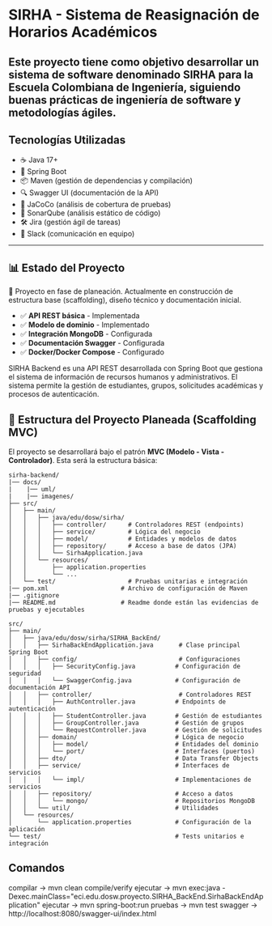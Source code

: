 # SIRHA - Sistema de Reasignación de Horarios Académicos

Este proyecto tiene como objetivo desarrollar un sistema de software denominado **SIRHA** para la Escuela Colombiana de Ingeniería, siguiendo buenas prácticas de ingeniería de software y metodologías ágiles.
---

## Tecnologías Utilizadas

- ☕ Java 17+
- 🌱 Spring Boot
- 📦 Maven (gestión de dependencias y compilación)
- 🔍 Swagger UI (documentación de la API)
- 🧪 JaCoCo (análisis de cobertura de pruebas)
- 🧠 SonarQube (análisis estático de código)
- 🛠️ Jira (gestión ágil de tareas)
- 💬 Slack (comunicación en equipo)

---

## 📊 Estado del Proyecto

🔧 Proyecto en fase de planeación. Actualmente en construcción de estructura base (scaffolding), diseño técnico y documentación inicial.

- ✅ **API REST básica** - Implementada
- ✅ **Modelo de dominio** - Implementado
- ✅ **Integración MongoDB** - Configurada
- ✅ **Documentación Swagger** - Configurada
- ✅ **Docker/Docker Compose** - Configurado


SIRHA Backend es una API REST desarrollada con Spring Boot que gestiona el sistema de información de recursos humanos y administrativos. El sistema permite la gestión de estudiantes, grupos, solicitudes académicas y procesos de autenticación.

## 📁 Estructura del Proyecto Planeada (Scaffolding MVC)

El proyecto se desarrollará bajo el patrón **MVC (Modelo - Vista - Controlador)**. Esta será la estructura básica:

```plaintext
sirha-backend/
|── docs/
|    |── uml/
|    |── imagenes/
├── src/
│   ├── main/
│   │   ├── java/edu/dosw/sirha/
│   │   │   ├── controller/      # Controladores REST (endpoints)
│   │   │   ├── service/         # Lógica del negocio
│   │   │   ├── model/           # Entidades y modelos de datos
│   │   │   ├── repository/      # Acceso a base de datos (JPA)
│   │   │   └── SirhaApplication.java
│   │   └── resources/
│   │       ├── application.properties
│   │       └── ...
│   └── test/                    # Pruebas unitarias e integración
|── pom.xml                    # Archivo de configuración de Maven
|── .gitignore
|── README.md                  # Readme donde están las evidencias de pruebas y ejecutables

src/
├── main/
│   ├── java/edu/dosw/sirha/SIRHA_BackEnd/
│   │   ├── SirhaBackEndApplication.java       # Clase principal Spring Boot
│   │   ├── config/                            # Configuraciones
│   │   │   ├── SecurityConfig.java           # Configuración de seguridad
│   │   │   └── SwaggerConfig.java            # Configuración de documentación API
│   │   ├── controller/                        # Controladores REST
│   │   │   ├── AuthController.java           # Endpoints de autenticación
│   │   │   ├── StudentController.java        # Gestión de estudiantes
│   │   │   ├── GroupController.java          # Gestión de grupos
│   │   │   └── RequestController.java        # Gestión de solicitudes
│   │   ├── domain/                           # Lógica de negocio
│   │   │   ├── model/                        # Entidades del dominio
│   │   │   └── port/                         # Interfaces (puertos)
│   │   ├── dto/                              # Data Transfer Objects
│   │   ├── service/                          # Interfaces de servicios
│   │   │   └── impl/                         # Implementaciones de servicios
│   │   ├── repository/                       # Acceso a datos
│   │   │   └── mongo/                        # Repositorios MongoDB
│   │   └── util/                             # Utilidades
│   └── resources/
│       └── application.properties            # Configuración de la aplicación
└── test/                                     # Tests unitarios e integración
```


## Comandos
compilar ->  mvn clean compile/verify
ejecutar ->  mvn exec:java -Dexec.mainClass="eci.edu.dosw.proyecto.SIRHA_BackEnd.SirhaBackEndApplication"
ejecutar ->  mvn spring-boot:run
pruebas  ->  mvn test
swagger  -> http://localhost:8080/swagger-ui/index.html

